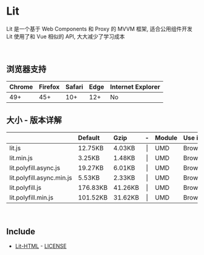 # Lit
Lit 是一个基于 Web Components 和 Proxy 的 MVVM 框架, 适合公用组件开发<br>
Lit 使用了和 Vue 相似的 API, 大大减少了学习成本

<br>

## 浏览器支持

| Chrome | Firefox | Safari | Edge | Internet Explorer |
| :-     | :-      | :-     | :-   | :-                |
| 49+    | 45+     | 10+    | 12+  | No                |

## 大小 - 版本详解
|                           | Default | Gzip   | -   | Module | Use in | Description |
| :-                        | :-      | :-     | :-: | :-     | :-     | :-          |
| lit.js                    | 12.75KB | 4.03KB | \| | UMD | Browser | |
| lit.min.js                | 3.25KB | 1.48KB | \| | UMD | Browser | |
| lit.polyfill.async.js     | 19.27KB | 6.01KB | \| | UMD | Browser | |
| lit.polyfill.async.min.js | 5.53KB | 2.33KB | \| | UMD | Browser | |
| lit.polyfill.js           | 176.83KB | 41.26KB | \| | UMD | Browser | |
| lit.polyfill.min.js       | 101.52KB | 31.62KB | \| | UMD | Browser | |

<br>

## Include
  - [Lit-HTML](https://github.com/Polymer/lit-html) \- [LICENSE](https://github.com/Polymer/lit-html/blob/master/LICENSE)